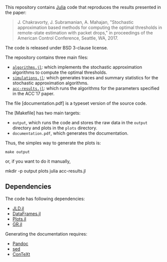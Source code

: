 This repository contains [Julia] code that reproduces the results presented
in the paper:

> J. Chakravorty, J. Subramanian, A. Mahajan, "Stochastic approximation based
> methods for computing the optimal thresholds in remote-state estimation
> with packet drops," in proceedings of the American Control Conference,
> Seattle, WA, 2017.

The code is released under BSD 3-clause license. 

The repository contains three main files:

- [`algorithms.jl`](algorithms.jl): which implements the stochastic
  approximation algorithms to compute the optimal thresholds.
- [`simulations.jl`](simulations.jl): which generates traces and summary
  statistics for the stochastic approximation algorithms.
- [`acc-results.jl`](acc-results.jl): which runs the algorithms for the
  parameters specified in the ACC`17 paper.

The file [documentation.pdf] is a typeset version of the source code.

The [Makefile] has two main targets: 

- `output`, which runs the code and stores the raw data in the `output`
  directory and plots in the `plots` directory. 
- `documentation.pdf`, which generates the documentation.

Thus, the simples way to generate the plots is:

    make output

or, if you want to do it manually,

   mkdir -p output plots
   julia acc-results.jl

## Dependencies 

The code has following dependencies:

- [JLD.jl]
- [DataFrames.jl]
- [Plots.jl]
- [GR.jl]

[JLD.jl]: https://github.com/JuliaIO/JLD.jl
[DataFrames.jl]: https://github.com/JuliaStats/DataFrames.jl
[Plots.jl]: https://github.com/JuliaPlots/Plots.jl
[GR.jl]: https://github.com/jheinen/GR.jl

Generating the documentation requires:

- [Pandoc]
- [sed]
- [ConTeXt]

[Pandoc]: http://pandoc.org
[sed]: https://www.gnu.org/software/sed/manual/sed.html
[ConTeXt]: http://contextgarden.net
[Julia]: http://julialang.org
